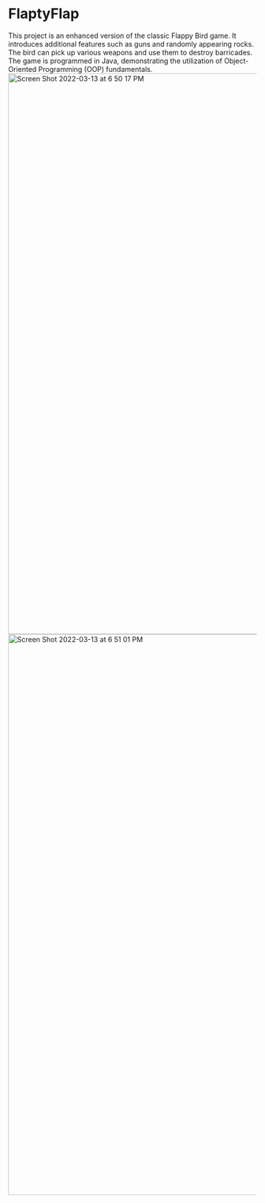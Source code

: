 # FlaptyFlap
This project is an enhanced version of the classic Flappy Bird game. It introduces additional features such as guns and randomly appearing rocks. The bird can pick up various weapons and use them to destroy barricades. The game is programmed in Java, demonstrating the utilization of Object-Oriented Programming (OOP) fundamentals.
<img width="1136" alt="Screen Shot 2022-03-13 at 6 50 17 PM" src="https://user-images.githubusercontent.com/60933240/158050481-46a09c0a-5ce5-4cb2-8912-d45413de74bd.png">
<img width="1136" alt="Screen Shot 2022-03-13 at 6 51 01 PM" src="https://user-images.githubusercontent.com/60933240/158050490-926a15f3-d915-49a1-980b-a802e7cb07ff.png">

